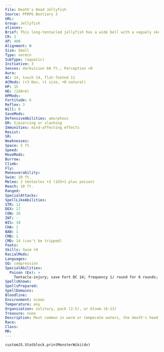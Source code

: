 ```yaml
---
File: Death's Head Jellyfish
Source: PFRPG Bestiary 3
URL: 
Group: Jellyfish
aliases: 
Brief: This long-tentacled jellyfish has a wide bell with a vaguely skull-shaped pattern on it.
CR: 1
XP: 400
Alignment: N
Size: Small
Type: vermin
SubType: (aquatic)
Initiative: 3
Senses: darkvision 60 ft.; Perception +0
Aura: 
AC: 14, touch 14, flat-footed 11
ACMods: (+3 Dex, +1 size, +0 natural)
HP: 15
HD: (2d8+6)
HPMods: 
Fortitude: 6
Reflex: 3
Will: 0
SaveMods: 
DefensiveAbilities: amorphous
DR: 5/piercing or slashing
Immunities: mind-affecting effects
Resist: 
SR: 
Weaknesses: 
Space: 5 ft.
Speed: 
MoveMods: 
Burrow: 
Climb: 
Fly: 
Maneuverability: 
Swim: 20 ft.
Melee: 2 tentacles +3 (1d3+1 plus poison)
Reach: 10 ft.
Ranged: 
SpecialAttacks: 
SpellLikeAbilities: 
STR: 12
DEX: 17
CON: 16
INT: -
WIS: 10
CHA: 1
BAB: 1
CMB: 1
CMD: 14 (can't be tripped)
Feats: 
Skills: Swim +9
RacialMods: 
Languages: 
SQ: compression
SpecialAbilities:
  Poison (Ex): >
    Tentacle-injury; save Fort DC 14; frequency 1/ round for 6 rounds; effect 1 Con and 1 Cha; cure 2 consecutive saves. If a creature fails two consecutive saving throws, its jaw locks, its tongue swells, and its lips pull back, making speech impossible. This condition ends when the Charisma damage is healed.
SpellsKnown: 
SpellsPrepared: 
SpellDomains: 
Bloodline: 
Environment: ocean
Temperature: any
Organization: solitary, pack (2-5), or bloom (6-13)
Treasure: none
Description: Most common in warm or temperate waters, the death's head jellyfish is an aggressive predator. The creature derives its name from the pattern on its 4-foot-wide bell and from the poison it delivers with its tentacles. Those unfortunate enough to be subjected to this toxin develop rigor of the facial muscles that results in a wide-eyed grimace if left untreated.
Race: 
Class: 
MR: 
---
```

```dataviewjs
customJS.Statblock.printMonsterWiki(dv)
```
